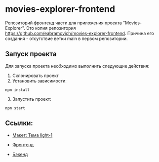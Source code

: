 # movies-explorer-frontend

Репозиторий фронтенд части для приложения проекта "Movies-Explorer".
Это копия репозитория https://github.com/eabramovich/movies-explorer-frontend.
Причина его создания - отсутствие ветки main в первом репозитории.

## Запуск проекта

Для запуска проекта необходимо выполнить следующие действия:

1. Склонировать проект
2. Установить зависимости:

```
npm install
```

3. Запустить проект:

```
npm start
```
## Ссылки:

- [Макет: Тема light-1](https://www.figma.com/file/6FMWkB94wE7KTkcCgUXtnC/%D0%94%D0%B8%D0%BF%D0%BB%D0%BE%D0%BC%D0%BD%D1%8B%D0%B9-%D0%BF%D1%80%D0%BE%D0%B5%D0%BA%D1%82?type=design&node-id=891-3857&mode=design&t=fqWVciieVVpNnw6H-0)
- [Фронтенд](jane-movies.nomoredomainsmonster.ru)

- [Бэкенд](api.movies.jane.nomoredomainsmonster.ru)